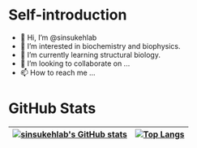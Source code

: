 # Self-introduction
- 👋 Hi, I’m @sinsukehlab
- 👀 I’m interested in biochemistry and biophysics.
- 🌱 I’m currently learning structural biology.
- 💞️ I’m looking to collaborate on ...
- 📫 How to reach me ...

# GitHub Stats
|[![sinsukehlab's GitHub stats](https://github-readme-stats.vercel.app/api?username=sinsukehlab&show_icons=true)](https://github.com/anuraghazra/github-readme-stats)|[![Top Langs](https://github-readme-stats.vercel.app/api/top-langs/?username=sinsukehlab&layout=compact&langs_count=10)](https://github.com/anuraghazra/github-readme-stats)|
|-|-|

<!---
sinsukehlab/sinsukehlab is a ✨ special ✨ repository because its `README.md` (this file) appears on your GitHub profile.
You can click the Preview link to take a look at your changes.
--->
